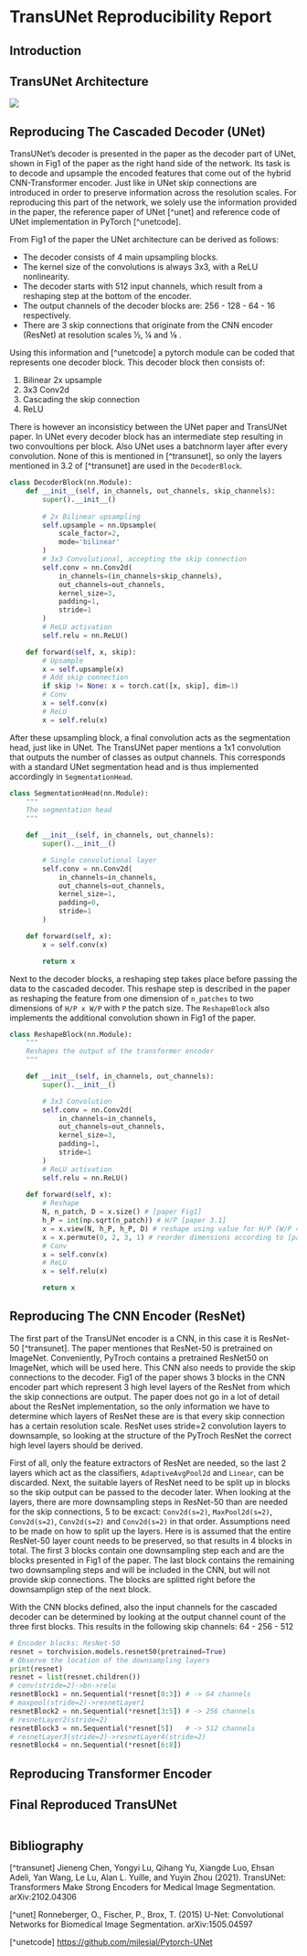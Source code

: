 # TransUNet Reproducibility Report

## Introduction

## TransUNet Architecture
![](/figs/architecture.png)

## Reproducing The Cascaded Decoder (UNet)
TransUNet’s decoder is presented in the paper as the decoder part of UNet, shown in Fig1 of the paper as the right hand side of the network. Its task is to decode and upsample the encoded features that come out of the hybrid CNN-Transformer encoder. Just like in UNet skip connections are introduced in order to preserve information across the resolution scales. For reproducing this part of the network, we solely use the information provided in the paper, the reference paper of UNet [^unet] and reference code of UNet implementation in PyTorch [^unetcode].

From Fig1 of the paper the UNet architecture can be derived as follows:
- The decoder consists of 4 main upsampling blocks.
- The kernel size of the convolutions is always 3x3, with a ReLU nonlinearity.
- The decoder starts with 512 input channels, which result from a reshaping step at the bottom of the encoder.
- The output channels of the decoder blocks are: 256 - 128 - 64 - 16 respectively.
- There are 3 skip connections that originate from the CNN encoder (ResNet) at resolution scales ½, ¼ and ⅛ .

Using this information and [^unetcode] a pytorch module can be coded that represents one decoder block. This decoder block then consists of:
1. Bilinear 2x upsample
2. 3x3 Conv2d
3. Cascading the skip connection
4. ReLU

There is however an inconsisticy between the UNet paper and TransUNet paper. In UNet every decoder block has an intermediate step resulting in two convoultions per block. Also UNet uses a batchnorm layer after every convolution. None of this is mentioned in [^transunet], so only the layers mentioned in 3.2 of [^transunet] are used in the `DecoderBlock`.

```python
class DecoderBlock(nn.Module):
    def __init__(self, in_channels, out_channels, skip_channels):
        super().__init__()
        
        # 2x Bilinear upsampling
        self.upsample = nn.Upsample(
            scale_factor=2,
            mode='bilinear'
        )
        # 3x3 Convolutional, accepting the skip connection
        self.conv = nn.Conv2d(
            in_channels=(in_channels+skip_channels),
            out_channels=out_channels,
            kernel_size=3,
            padding=1,
            stride=1
        )
        # ReLU activation
        self.relu = nn.ReLU()

    def forward(self, x, skip):
        # Upsample
        x = self.upsample(x)
        # Add skip connection
        if skip != None: x = torch.cat([x, skip], dim=1)
        # Conv
        x = self.conv(x)
        # ReLU
        x = self.relu(x)
```

After these upsampling block, a final convolution acts as the segmentation head, just like in UNet. The TransUNet paper mentions a 1x1 convolution that outputs the number of classes as output channels. This corresponds with a standard UNet segmentation head and is thus implemented accordingly in `SegmentationHead`.

```python
class SegmentationHead(nn.Module):
    """ 
    The segmentation head
    """

    def __init__(self, in_channels, out_channels):
        super().__init__()

        # Single convolutional layer
        self.conv = nn.Conv2d(
            in_channels=in_channels,
            out_channels=out_channels,
            kernel_size=1,
            padding=0,
            stride=1
        )

    def forward(self, x):
        x = self.conv(x)

        return x
```

Next to the decoder blocks, a reshaping step takes place before passing the data to the cascaded decoder. This reshape step is described in the paper as reshaping the feature from one dimension of `n_patches` to two dimensions of `H/P x W/P` with `P` the patch size. The `ReshapeBlock` also implements the additional convolution shown in Fig1 of the paper.

```python
class ReshapeBlock(nn.Module):
    """
    Reshapes the output of the transformer encoder
    """

    def __init__(self, in_channels, out_channels):
        super().__init__()

        # 3x3 Convolution
        self.conv = nn.Conv2d(
            in_channels=in_channels,
            out_channels=out_channels,
            kernel_size=3,
            padding=1,
            stride=1
        )
        # ReLU activation
        self.relu = nn.ReLU()
    
    def forward(self, x):
        # Reshape
        N, n_patch, D = x.size() # [paper Fig1]
        h_P = int(np.sqrt(n_patch)) # H/P [paper 3.1]
        x = x.view(N, h_P, h_P, D) # reshape using value for H/P (W/P = H/P)
        x = x.permute(0, 2, 3, 1) # reorder dimensions according to [paper Fig1]
        # Conv
        x = self.conv(x)
        # ReLU
        x = self.relu(x)

        return x
```

## Reproducing The CNN Encoder (ResNet)
The first part of the TransUNet encoder is a CNN, in this case it is ResNet-50 [^transunet]. The paper mentiones that ResNet-50 is pretrained on ImageNet. Conveniently, PyTroch contains a pretrained ResNet50 on ImageNet, which will be used here. This CNN also needs to provide the skip connections to the decoder. Fig1 of the paper shows 3 blocks in the CNN encoder part which represent 3 high level layers of the ResNet from which the skip connections are output.
The paper does not go in a lot of detail about the ResNet implementation, so the only information we have to determine which layers of ResNet these are is that every skip connection has a certain resolution scale. ResNet uses stride=2 convolution layers to downsample, so looking at the structure of the PyTroch ResNet the correct high level layers should be derived.

First of all, only the feature extractors of ResNet are needed, so the last 2 layers which act as the classifiers, `AdaptiveAvgPool2d` and `Linear`, can be discarded. Next, the suitable layers of ResNet need to be split up in blocks so the skip output can be passed to the decoder later. When looking at the layers, there are more downsampling steps in ResNet-50 than are needed for the skip connections, 5 to be excact: `Conv2d(s=2)`, `MaxPool2d(s=2)`, `Conv2d(s=2)`, `Conv2d(s=2)` and `Conv2d(s=2)` in that order. Assumptions need to be made on how to split up the layers. Here is is assumed that the entire ResNet-50 layer count needs to be preserved, so that results in 4 blocks in total. The first 3 blocks contain one downsampling step each and are the blocks presented in Fig1 of the paper. The last block contains the remaining two downsampling steps and will be included in the CNN, but will not provide skip connections. The blocks are splitted right before the downsamplign step of the next block.

With the CNN blocks defined, also the input channels for the cascaded decoder can be determined by looking at the output channel count of the three first blocks. This results in the following skip channels: 64 - 256 - 512

```python
# Encoder blocks: ResNet-50
resnet = torchvision.models.resnet50(pretrained=True)
# Observe the location of the downsampling layers
print(resnet)
resnet = list(resnet.children())
# conv(stride=2)->bn->relu
resnetBlock1 = nn.Sequential(*resnet[0:3]) # -> 64 channels
# maxpool(stride=2)->resnetLayer1
resnetBlock2 = nn.Sequential(*resnet[3:5]) # -> 256 channels
# resnetLayer2(stride=2)
resnetBlock3 = nn.Sequential(*resnet[5])   # -> 512 channels
# resnetLayer3(stride=2)->resnetLayer4(stride=2)
resnetBlock4 = nn.Sequential(*resnet[6:8])
```

## Reproducing Transformer Encoder

## Final Reproduced TransUNet

```python
```

## Bibliography

[^transunet] Jieneng Chen, Yongyi Lu, Qihang Yu, Xiangde Luo,
Ehsan Adeli, Yan Wang, Le Lu, Alan L. Yuille, and Yuyin Zhou (2021). TransUNet: Transformers Make Strong
Encoders for Medical Image Segmentation. 	arXiv:2102.04306

[^unet] Ronneberger, O., Fischer, P., Brox, T. (2015) U-Net: Convolutional Networks for Biomedical
Image Segmentation. arXiv:1505.04597

[^unetcode] https://github.com/milesial/Pytorch-UNet